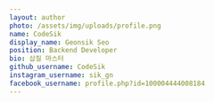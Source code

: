 ```yaml
---
layout: author
photo: /assets/img/uploads/profile.png
name: CodeSik
display_name: Geonsik Seo
position: Backend Developer
bio: 삽질 마스터
github_username: CodeSik
instagram_username: sik_gn
facebook_username: profile.php?id=100004444008184
---
```


